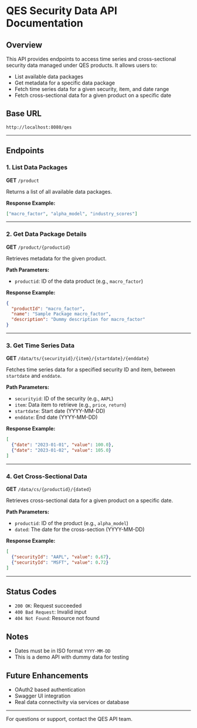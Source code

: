 # QES Security Data API Documentation

## Overview

This API provides endpoints to access time series and cross-sectional security data managed under QES products. It allows users to:

* List available data packages
* Get metadata for a specific data package
* Fetch time series data for a given security, item, and date range
* Fetch cross-sectional data for a given product on a specific date

## Base URL

```
http://localhost:8080/qes
```

---

## Endpoints

### 1. List Data Packages

**GET** `/product`

Returns a list of all available data packages.

**Response Example:**

```json
["macro_factor", "alpha_model", "industry_scores"]
```

---

### 2. Get Data Package Details

**GET** `/product/{productid}`

Retrieves metadata for the given product.

**Path Parameters:**

* `productid`: ID of the data product (e.g., `macro_factor`)

**Response Example:**

```json
{
  "productId": "macro_factor",
  "name": "Sample Package macro_factor",
  "description": "Dummy description for macro_factor"
}
```

---

### 3. Get Time Series Data

**GET** `/data/ts/{securityid}/{item}/{startdate}/{enddate}`

Fetches time series data for a specified security ID and item, between `startdate` and `enddate`.

**Path Parameters:**

* `securityid`: ID of the security (e.g., `AAPL`)
* `item`: Data item to retrieve (e.g., `price`, `return`)
* `startdate`: Start date (YYYY-MM-DD)
* `enddate`: End date (YYYY-MM-DD)

**Response Example:**

```json
[
  {"date": "2023-01-01", "value": 100.0},
  {"date": "2023-01-02", "value": 105.0}
]
```

---

### 4. Get Cross-Sectional Data

**GET** `/data/cs/{productid}/{dated}`

Retrieves cross-sectional data for a given product on a specific date.

**Path Parameters:**

* `productid`: ID of the product (e.g., `alpha_model`)
* `dated`: The date for the cross-section (YYYY-MM-DD)

**Response Example:**

```json
[
  {"securityId": "AAPL", "value": 0.67},
  {"securityId": "MSFT", "value": 0.72}
]
```

---

## Status Codes

* `200 OK`: Request succeeded
* `400 Bad Request`: Invalid input
* `404 Not Found`: Resource not found

## Notes

* Dates must be in ISO format `YYYY-MM-DD`
* This is a demo API with dummy data for testing

## Future Enhancements

* OAuth2 based authentication
* Swagger UI integration
* Real data connectivity via services or database

---

For questions or support, contact the QES API team.

